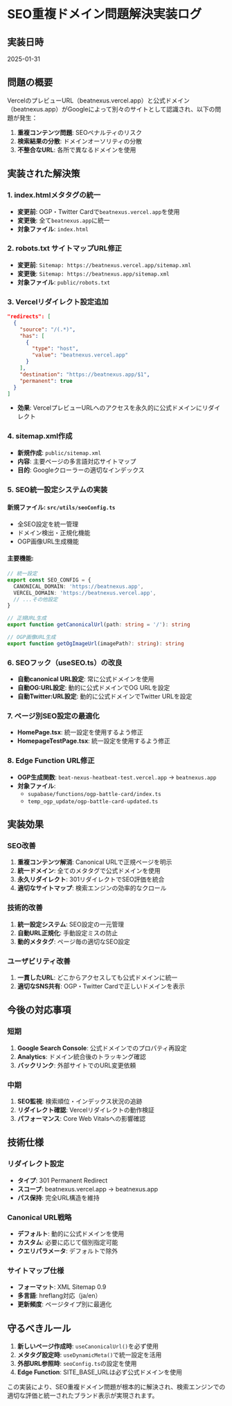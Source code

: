 # SEO重複ドメイン問題解決実装ログ

## 実装日時
2025-01-31

## 問題の概要
VercelのプレビューURL（beatnexus.vercel.app）と公式ドメイン（beatnexus.app）がGoogleによって別々のサイトとして認識され、以下の問題が発生：

1. **重複コンテンツ問題**: SEOペナルティのリスク
2. **検索結果の分散**: ドメインオーソリティの分散
3. **不整合なURL**: 各所で異なるドメインを使用

## 実装された解決策

### 1. index.htmlメタタグの統一
- **変更前**: OGP・Twitter Cardで`beatnexus.vercel.app`を使用
- **変更後**: 全て`beatnexus.app`に統一
- **対象ファイル**: `index.html`

### 2. robots.txt サイトマップURL修正
- **変更前**: `Sitemap: https://beatnexus.vercel.app/sitemap.xml`
- **変更後**: `Sitemap: https://beatnexus.app/sitemap.xml`
- **対象ファイル**: `public/robots.txt`

### 3. Vercelリダイレクト設定追加
```json
"redirects": [
  {
    "source": "/(.*)",
    "has": [
      {
        "type": "host",
        "value": "beatnexus.vercel.app"
      }
    ],
    "destination": "https://beatnexus.app/$1",
    "permanent": true
  }
]
```
- **効果**: VercelプレビューURLへのアクセスを永久的に公式ドメインにリダイレクト

### 4. sitemap.xml作成
- **新規作成**: `public/sitemap.xml`
- **内容**: 主要ページの多言語対応サイトマップ
- **目的**: Googleクローラーの適切なインデックス

### 5. SEO統一設定システムの実装

#### 新規ファイル: `src/utils/seoConfig.ts`
- 全SEO設定を統一管理
- ドメイン検出・正規化機能
- OGP画像URL生成機能

#### 主要機能:
```typescript
// 統一設定
export const SEO_CONFIG = {
  CANONICAL_DOMAIN: 'https://beatnexus.app',
  VERCEL_DOMAIN: 'https://beatnexus.vercel.app',
  // ...その他設定
}

// 正規URL生成
export function getCanonicalUrl(path: string = '/'): string

// OGP画像URL生成
export function getOgImageUrl(imagePath?: string): string
```

### 6. SEOフック（useSEO.ts）の改良
- **自動canonical URL設定**: 常に公式ドメインを使用
- **自動OG:URL設定**: 動的に公式ドメインでOG URLを設定
- **自動Twitter:URL設定**: 動的に公式ドメインでTwitter URLを設定

### 7. ページ別SEO設定の最適化
- **HomePage.tsx**: 統一設定を使用するよう修正
- **HomepageTestPage.tsx**: 統一設定を使用するよう修正

### 8. Edge Function URL修正
- **OGP生成関数**: `beat-nexus-heatbeat-test.vercel.app` → `beatnexus.app`
- **対象ファイル**: 
  - `supabase/functions/ogp-battle-card/index.ts`
  - `temp_ogp_update/ogp-battle-card-updated.ts`

## 実装効果

### SEO改善
1. **重複コンテンツ解消**: Canonical URLで正規ページを明示
2. **統一ドメイン**: 全てのメタタグで公式ドメインを使用
3. **永久リダイレクト**: 301リダイレクトでSEO評価を統合
4. **適切なサイトマップ**: 検索エンジンの効率的なクロール

### 技術的改善
1. **統一設定システム**: SEO設定の一元管理
2. **自動URL正規化**: 手動設定ミスの防止
3. **動的メタタグ**: ページ毎の適切なSEO設定

### ユーザビリティ改善
1. **一貫したURL**: どこからアクセスしても公式ドメインに統一
2. **適切なSNS共有**: OGP・Twitter Cardで正しいドメインを表示

## 今後の対応事項

### 短期
1. **Google Search Console**: 公式ドメインでのプロパティ再設定
2. **Analytics**: ドメイン統合後のトラッキング確認
3. **バックリンク**: 外部サイトでのURL変更依頼

### 中期
1. **SEO監視**: 検索順位・インデックス状況の追跡
2. **リダイレクト確認**: Vercelリダイレクトの動作検証
3. **パフォーマンス**: Core Web Vitalsへの影響確認

## 技術仕様

### リダイレクト設定
- **タイプ**: 301 Permanent Redirect
- **スコープ**: beatnexus.vercel.app → beatnexus.app
- **パス保持**: 完全URL構造を維持

### Canonical URL戦略
- **デフォルト**: 動的に公式ドメインを使用
- **カスタム**: 必要に応じて個別指定可能
- **クエリパラメータ**: デフォルトで除外

### サイトマップ仕様
- **フォーマット**: XML Sitemap 0.9
- **多言語**: hreflang対応（ja/en）
- **更新頻度**: ページタイプ別に最適化

## 守るべきルール
1. **新しいページ作成時**: `useCanonicalUrl()`を必ず使用
2. **メタタグ設定時**: `useDynamicMeta()`で統一設定を活用
3. **外部URL参照時**: `seoConfig.ts`の設定を使用
4. **Edge Function**: SITE_BASE_URLは必ず公式ドメインを使用

この実装により、SEO重複ドメイン問題が根本的に解決され、検索エンジンでの適切な評価と統一されたブランド表示が実現されます。
